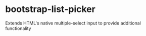 # bootstrap-list-picker
Extends HTML's native multiple-select input to provide additional functionality
